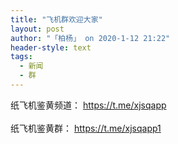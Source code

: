 ```yaml
---
title: "飞机群欢迎大家"
layout: post
author: "「柏杨」 on 2020-1-12 21:22"
header-style: text
tags:
  - 新闻
  - 群
---
```


<head></head>
<body>
  纸飞机鉴黄频道：
 <a href="https://t.me/xjsqapp" target="_blank">https://t.me/xjsqapp</a>
 <br> 
 <br> 纸飞机鉴黄群：
 <a href="https://t.me/xjsqapp1" target="_blank">https://t.me/xjsqapp1</a>
 <br> 
 <br>
</body>


